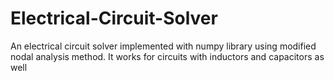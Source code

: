 # Electrical-Circuit-Solver

An electrical circuit solver implemented with numpy library using modified nodal analysis method. It works for
circuits with inductors and capacitors as well
